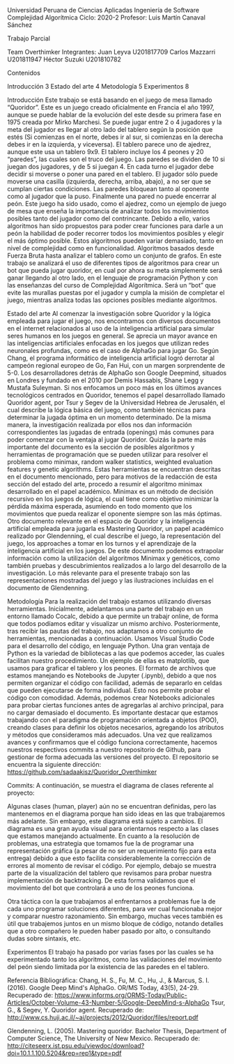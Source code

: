Universidad Peruana de Ciencias Aplicadas
Ingeniería de Software
Complejidad Algorítmica
Ciclo: 2020-2
Profesor: Luis Martín Canaval Sánchez





Trabajo Parcial




Team Overthimker
Integrantes:
Juan Leyva            U201817709
Carlos Mazzarri        U201811947
Héctor Suzuki        U201810782

Contenidos

Introducción     3
Estado del arte  4
Metodología      5
Experimentos     8






Introducción
Este trabajo se está basando en el juego de mesa llamado “Quoridor”. Este es un juego creado oficialmente en Francia el año 1997, aunque se puede hablar de la evolución 
del este desde su primera fase en 1975 creada por Mirko Marchesi. Se puede jugar entre 2 o 4 jugadores y la meta del jugador es llegar al otro lado del tablero según la 
posición que estés (Si comienzas en el norte, debes ir al sur, si comienzas en la derecha debes ir en la izquierda, y viceversa). El tablero parece uno de ajedrez, 
aunque este usa un tablero 9x9. El tablero incluye los 4 peones y 20 “paredes”, las cuales son el truco del juego. 
Las paredes se dividen de 10 si juegan dos jugadores, y de 5 si juegan 4. En cada turno el jugador debe decidir si moverse o poner una pared en el tablero. El jugador
sólo puede moverse una casilla (izquierda, derecha, arriba, abajo), a no ser que se cumplan ciertas condiciones. Las paredes bloquean tanto al oponente como al jugador
que la puso. Finalmente una pared no puede encerrar al peón.
Este juego ha sido usado, como el ajedrez, como un ejemplo de juego de mesa que enseña la importancia de analizar todos los movimientos posibles tanto del jugador como
del contrincante. Debido a ello, varios algoritmos han sido propuestos para poder crear funciones para darle a un peón la habilidad de poder recorrer todos los 
movimientos posibles y elegir el más óptimo posible. Estos algoritmos pueden variar demasiado, tanto en nivel de complejidad como en funcionalidad. Algoritmos basados
desde Fuerza Bruta hasta analizar el tablero como un conjunto de grafos.
En este trabajo se analizará el uso de diferentes tipos de algoritmos para crear un bot que pueda jugar quoridor, en cual por ahora su meta simplemente será ganar 
llegando al otro lado, en el lenguaje de programación Python y con las enseñanzas del curso de Complejidad Algorítmica. Será un “bot” que evite las murallas puestas 
por el jugador y cumpla la misión de completar el juego, mientras analiza todas las opciones posibles mediante algoritmos.




Estado del arte
Al comenzar la investigación sobre Quoridor y la lógica empleada para jugar el juego, nos encontramos con diversos documentos en el internet relacionados al uso de la 
inteligencia artificial para simular seres humanos en los juegos en general. Se aprecia un mayor avance en las inteligencias artificiales enfocadas en los juegos que 
utilizan redes neuronales profundas, como es el caso de AlphaGo para jugar Go. Según Chang, el programa informático de inteligencia artificial logró derrotar al 
campeón regional europeo de Go, Fan Hui, con un margen sorprendente de 5-0. Los desarrolladores detrás de AlphaGo son Google Deepmind, situados en Londres y fundado 
en el 2010 por Demis Hassabis, Shane Legg y Mustafa Suleyman. 
Si nos enfocamos un poco más en los últimos avances tecnológicos centrados en Quoridor, tenemos el papel desarrollado llamado Quoridor agent, por Tsur y Segev de la 
Universidad Hebrea de Jerusalén, el cual describe la lógica básica del juego, como también técnicas para determinar la jugada óptima en un momento determinado. De la 
misma manera, la investigación realizada por ellos nos dan información correspondientes las jugadas de entrada (openings) más comunes para poder comenzar con la 
ventaja al jugar Quoridor. Quizás la parte más importante del documento es la sección de posibles algoritmos y herramientas de programación que se pueden utilizar 
para resolver el problema como minimax, random walker statistics, weighted evaluation features y genetic algorithms.
Estas herramientas se encuentran descritas en el documento mencionado, pero para motivos de la redacción de esta sección del estado del arte, procedo a resumir el 
algoritmo minimax desarrollado en el papel académico. Minimax es un método de decisión recursivo en los juegos de lógica, el cual tiene como objetivo minimizar la 
pérdida máxima esperada, asumiendo en todo momento que los movimientos que pueda realizar el oponente siempre son las más óptimas.
Otro documento relevante en el espacio de Quoridor y la inteligencia artificial empleada para jugarla es Mastering Quoridor, un papel académico realizado por 
Glendenning, el cual describe el juego, la representación del juego, los approaches a tomar en los turnos y el aprendizaje de la inteligencia artificial en los juegos.
De este documento podemos extrapolar información como la utilización del algoritmos Minimax y genéticos, como también pruebas y descubrimientos realizados a lo largo 
del desarrollo de la investigación. Lo más relevante para el presente trabajo son las representaciones mostradas del juego y las ilustraciones incluidas en el 
documento de Glendenning.



Metodología
Para la realización del trabajo estamos utilizando diversas herramientas. Inicialmente, adelantamos una parte del trabajo en un entorno llamado Cocalc, debido a que 
permite un trabajr online, de forma que todos podíamos editar y visualizar un mismo archivo. Posteriormente, tras recibir las pautas del trabajo, nos adaptamos a otro 
conjunto de herramientas, mencionadas a continuación. Usamos Visual Studio Code para el desarrollo del código, en lenguaje Python. Una gran ventaja de Python es la 
variedad de bibliotecas a las que podemos acceder, las cuales facilitan nuestro procedimiento. Un ejemplo de ellas es matplotlib, que usamos para graficar el tablero y 
los peones. El formato de archivos que estamos manejando es Notebooks de Jupyter (.ipynb), 
debido a que nos permiten organizar el código con facilidad, además de separarlo en celdas que pueden ejecutarse de forma individual. Esto nos permite probar el código 
con comodidad. Además, podemos crear Notebooks adicionales para probar ciertas funciones antes de agregarlas al archivo principal, para no cargar demasiado el documento. 
Es importante destacar que estamos trabajando con el paradigma de programación orientada a objetos (POO), creando clases para definir los objetos necesarios, agregando 
los atributos y métodos que consideramos más adecuados. Una vez que realizamos avances y confirmamos que el código funciona correctamente, hacemos nuestros respectivos 
commits a nuestro repositorio de Github, para gestionar de forma adecuada las versiones del proyecto.
El repositorio se encuentra la siguiente dirección: https://github.com/sadaakisz/Quoridor_Overthimker

Commits:
A continuación, se muestra el diagrama de clases referente al proyecto:





Algunas clases (human, player) aún no se encuentran definidas, pero las mantenemos en el diagrama porque han sido ideas en las que trabajaremos más adelante. Sin 
embargo, este diagrama está sujeto a cambios. El diagrama es una gran ayuda visual para orientarnos respecto a las clases que estamos manejando actualmente.
En cuanto a la resolución de problemas, una estrategia que tomamos fue la de programar una representación gráfica (a pesar de no ser un requerimiento fijo para esta 
entrega) debido a que esto facilita considerablemente la corrección de errores al momento de revisar el código. Por ejemplo, debajo se muestra parte de la 
visualización del tablero que revisamos para probar nuestra implementación de backtracking. De esta forma validamos que el movimiento del bot que controlará a uno de 
los peones funciona.

















Otra táctica con la que trabajamos al enfrentarnos a problemas fue la de cada uno programar soluciones diferentes, para ver cual funcionaba mejor y comparar nuestro 
razonamiento. Sin embargo, muchas veces también es útil que trabajemos juntos en un mismo bloque de código, notando detalles que a otro compañero le pueden haber 
pasado por alto, o consultando dudas sobre sintaxis, etc.




Experimentos
El trabajo ha pasado por varias fases por las cuales se ha experimentado tanto los algoritmos, como las validaciones del movimiento del peón siendo limitada por la 
existencia de las paredes en el tablero.




Referencia Bibliográfica:
Chang, H. S., Fu, M. C., Hu, J., & Marcus, S. I. (2016). Google Deep Mind's AlphaGo. OR/MS Today, 43(5), 24-29. Recuperado de: https://www.informs.org/ORMS-Today/Public-Articles/October-Volume-43-Number-5/Google-DeepMind-s-AlphaGo
Tsur, G., & Segev, Y. Quoridor agent. Recuperado de: http://www.cs.huji.ac.il/~ai/projects/2012/Quoridor/files/report.pdf 

Glendenning, L. (2005). Mastering quoridor. Bachelor Thesis, Department of Computer Science, The University of New Mexico. Recuperado de: http://citeseerx.ist.psu.edu/viewdoc/download?doi=10.1.1.100.5204&rep=rep1&type=pdf 
